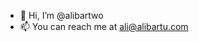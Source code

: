 - 👋 Hi, I’m @alibartwo
- 📫 You can reach me at ali@alibartu.com

<!---
alibartwo/alibartwo is a ✨ special ✨ repository because its `README.md` (this file) appears on your GitHub profile.
You can click the Preview link to take a look at your changes.
--->

